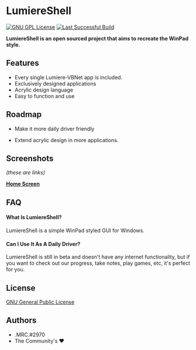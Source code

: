 
# LumiereShell


[![GNU GPL License](https://img.shields.io/badge/License-GNU%20GPL%20v3-blue?style=for-the-badge)](https://www.gnu.org/licenses/gpl-3.0.txt)  [![Last Successful Build](https://img.shields.io/badge/Last%20Successful%20Build-No%20Published%20Builds-red?style=for-the-badge)](https://github.com/lumiere-vbnet/lumiereshell/releases)

**LumiereShell is an open sourced project that aims to recreate the WinPad style.**




## Features

- Every single Lumiere-VBNet app is included.
- Exclusively designed applications
- Acrylic design language
- Easy to function and use

## Roadmap

- Make it more daily driver friendly

- Extend acrylic design in more applications.


## Screenshots
_(these are links)_

[**Home Screen**](https://raw.githubusercontent.com/lumiere-vbnet/lumiereshell/main/Screenshots/230122.png)

## FAQ

#### What Is LumiereShell?
LumiereShell is a simple WinPad styled GUI for Windows.

#### Can I Use It As A Daily Driver?

LumiereShell is still in beta and doesn't have any internet functionality, but if you want to check out our progress, take notes, play games, etc, it's perfect for you.
## License

[GNU General Public License](https://www.gnu.org/licenses/gpl-3.0.txt)


## Authors

- .MRC.#2970
- The Community's ❤️


